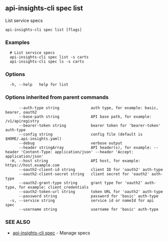 ## api-insights-cli spec list

List service specs

```
api-insights-cli spec list [flags]
```

### Examples

```
  # List service specs
  api-insights-cli spec list -s carts
  api-insights-cli spec ls -s carts
```

### Options

```
  -h, --help   help for list
```

### Options inherited from parent commands

```
      --auth-type string              auth type, for example: basic, bearer, oauth2
      --base-path string              API base path, for example: /v1/apiregistry
      --bearer-token string           bearer token for 'bearer-token' auth-type
      --config string                 config file (default is $HOME/.api-insights.yaml)
      --debug                         verbose output
      --header stringArray            API header(s), for example: --header 'Content-Type: application/json' --header 'Accept: application/json'
  -H, --host string                   API host, for example: https://host.example.com
      --oauth2-client-id string       client ID for 'oauth2' auth-type
      --oauth2-client-secret string   client secret for 'oauth2' auth-type
      --oauth2-grant-type string      grant type for 'oauth2' auth-type, for example: client_credentials
      --oauth2-token-url string       token URL for 'oauth2' auth-type
      --password string               password for 'basic' auth-type
  -s, --service string                service id or nameId for api spec
      --username string               username for 'basic' auth-type
```

### SEE ALSO

* [api-insights-cli spec](api-insights-cli_spec.md)	 - Manage specs

